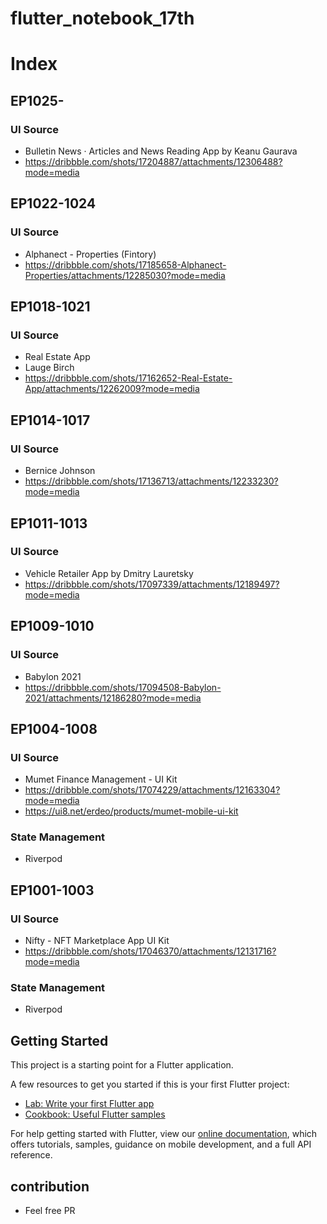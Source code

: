 # flutter_notebook_17th

# Index

## EP1025-
### UI Source
- Bulletin News · Articles and News Reading App by Keanu Gaurava
- https://dribbble.com/shots/17204887/attachments/12306488?mode=media


## EP1022-1024
### UI Source
- Alphanect - Properties (Fintory)
- https://dribbble.com/shots/17185658-Alphanect-Properties/attachments/12285030?mode=media

## EP1018-1021
### UI Source
- Real Estate App
- Lauge Birch
- https://dribbble.com/shots/17162652-Real-Estate-App/attachments/12262009?mode=media

## EP1014-1017
### UI Source
- Bernice Johnson
- https://dribbble.com/shots/17136713/attachments/12233230?mode=media

## EP1011-1013
### UI Source
- Vehicle Retailer App by Dmitry Lauretsky
- https://dribbble.com/shots/17097339/attachments/12189497?mode=media

## EP1009-1010
### UI Source
- Babylon 2021
- https://dribbble.com/shots/17094508-Babylon-2021/attachments/12186280?mode=media

## EP1004-1008
### UI Source
- Mumet Finance Management - UI Kit
- https://dribbble.com/shots/17074229/attachments/12163304?mode=media
- https://ui8.net/erdeo/products/mumet-mobile-ui-kit

### State Management
- Riverpod

## EP1001-1003
### UI Source
- Nifty - NFT Marketplace App UI Kit
- https://dribbble.com/shots/17046370/attachments/12131716?mode=media

### State Management
- Riverpod

## Getting Started

This project is a starting point for a Flutter application.

A few resources to get you started if this is your first Flutter project:

- [Lab: Write your first Flutter app](https://flutter.dev/docs/get-started/codelab)
- [Cookbook: Useful Flutter samples](https://flutter.dev/docs/cookbook)

For help getting started with Flutter, view our
[online documentation](https://flutter.dev/docs), which offers tutorials,
samples, guidance on mobile development, and a full API reference.

## contribution 
- Feel free PR
